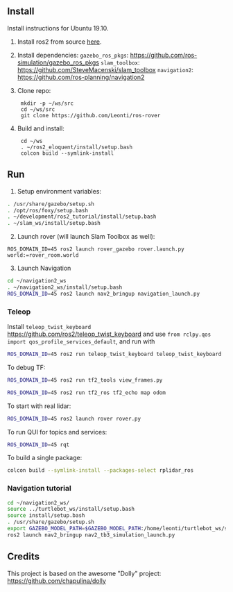 ## Install

Install instructions for Ubuntu 19.10.

1. Install ros2 from source [here](https://index.ros.org/doc/ros2/Installation/Linux-Install-Debians/).

2. Install dependencies:
`gazebo_ros_pkgs`: https://github.com/ros-simulation/gazebo_ros_pkgs
`slam_toolbox`: https://github.com/SteveMacenski/slam_toolbox
`navigation2`: https://github.com/ros-planning/navigation2

1. Clone repo:

        mkdir -p ~/ws/src
        cd ~/ws/src
        git clone https://github.com/Leonti/ros-rover

2. Build and install:

        cd ~/ws
        . ~/ros2_eloquent/install/setup.bash
        colcon build --symlink-install

## Run

1. Setup environment variables:
```bash
. /usr/share/gazebo/setup.sh
. /opt/ros/foxy/setup.bash
. ~/development/ros2_tutorial/install/setup.bash
. ~/slam_ws/install/setup.bash
```

2. Launch rover (will launch Slam Toolbox as well):

```
ROS_DOMAIN_ID=45 ros2 launch rover_gazebo rover.launch.py world:=rover_room.world
```

3. Launch Navigation  

```bash
cd ~/navigation2_ws
. ~/navigation2_ws/install/setup.bash  
ROS_DOMAIN_ID=45 ros2 launch nav2_bringup navigation_launch.py
```

### Teleop
Install `teleop_twist_keyboard` https://github.com/ros2/teleop_twist_keyboard and 
use `from rclpy.qos import qos_profile_services_default`, and run with 

```bash
ROS_DOMAIN_ID=45 ros2 run teleop_twist_keyboard teleop_twist_keyboard
```

To debug TF:  

```bash
ROS_DOMAIN_ID=45 ros2 run tf2_tools view_frames.py
```

```bash
ROS_DOMAIN_ID=45 ros2 run tf2_ros tf2_echo map odom
```

To start with real lidar:

```bash
ROS_DOMAIN_ID=45 ros2 launch rover rover.py
```

To run QUI for topics and services:  

```bash
ROS_DOMAIN_ID=45 rqt
```

To build a single package:

```bash
colcon build --symlink-install --packages-select rplidar_ros
```

### Navigation tutorial

```bash
cd ~/navigation2_ws/
source ../turtlebot_ws/install/setup.bash
source install/setup.bash
. /usr/share/gazebo/setup.sh
export GAZEBO_MODEL_PATH=$GAZEBO_MODEL_PATH:/home/leonti/turtlebot_ws/src/turtlebot3/turtlebot3_simulations/turtlebot3_gazebo/models
ros2 launch nav2_bringup nav2_tb3_simulation_launch.py
```


## Credits
This project is based on the awesome "Dolly" project: https://github.com/chapulina/dolly
     
